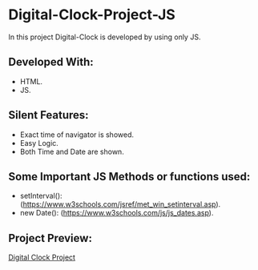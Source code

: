 # Digital-Clock-Project-JS

In this project Digital-Clock is developed by using only JS.

## Developed With:

* HTML.
* JS.

## Silent Features:

* Exact time of navigator is showed.
* Easy Logic.
* Both Time and Date are shown.

## Some Important JS Methods or functions used:

* setInterval(): (https://www.w3schools.com/jsref/met_win_setinterval.asp).
* new Date(): (https://www.w3schools.com/js/js_dates.asp).

## Project Preview:

[Digital Clock Project](https://ali-tahir4024.github.io/Digital-Clock-Project-JS/)
